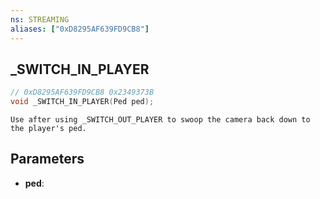 ```yaml
---
ns: STREAMING
aliases: ["0xD8295AF639FD9CB8"]
---
```

## _SWITCH_IN_PLAYER

```c
// 0xD8295AF639FD9CB8 0x2349373B
void _SWITCH_IN_PLAYER(Ped ped);
```

```
Use after using _SWITCH_OUT_PLAYER to swoop the camera back down to the player's ped.
```

## Parameters
* **ped**: 

